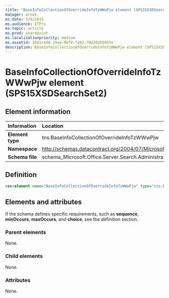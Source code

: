 ```yaml
---
title: "BaseInfoCollectionOfOverrideInfoTzWWwPjw element (SPS15XSDSearchSet2)"
manager: arnek
ms.date: 3/9/2015
ms.audience: ITPro
ms.topic: article
ms.prod: sharepoint
ms.localizationpriority: medium
ms.assetid: 16d1c446-19ae-0bf8-fa02-70d202b5663e
description: BaseInfoCollectionOfOverrideInfoTzWWwPjw element (SPS15XSDSearchSet2) is an XML element.
---
```


# BaseInfoCollectionOfOverrideInfoTzWWwPjw element (SPS15XSDSearchSet2)

## Element information

|Information|Location|
|:-----|:-----|
|**Element type** <br/> |tns:BaseInfoCollectionOfOverrideInfoTzWWwPjw  <br/> |
|**Namespace** <br/> |http://schemas.datacontract.org/2004/07/Microsoft.Office.Server.Search.Administration  <br/> |
|**Schema file** <br/> |schema_Microsoft.Office.Server.Search.Administration.xsd  <br/> |
   
## Definition

```XML
<xs:element name="BaseInfoCollectionOfOverrideInfoTzWWwPjw" type="tns:BaseInfoCollectionOfOverrideInfoTzWWwPjw"></xs:element>

```

## Elements and attributes

If the schema defines specific requirements, such as **sequence**, **minOccurs**, **maxOccurs**, and **choice**, see the definition section. 
  
### Parent elements

None.
  
### Child elements

None.
  
### Attributes

None.
  

